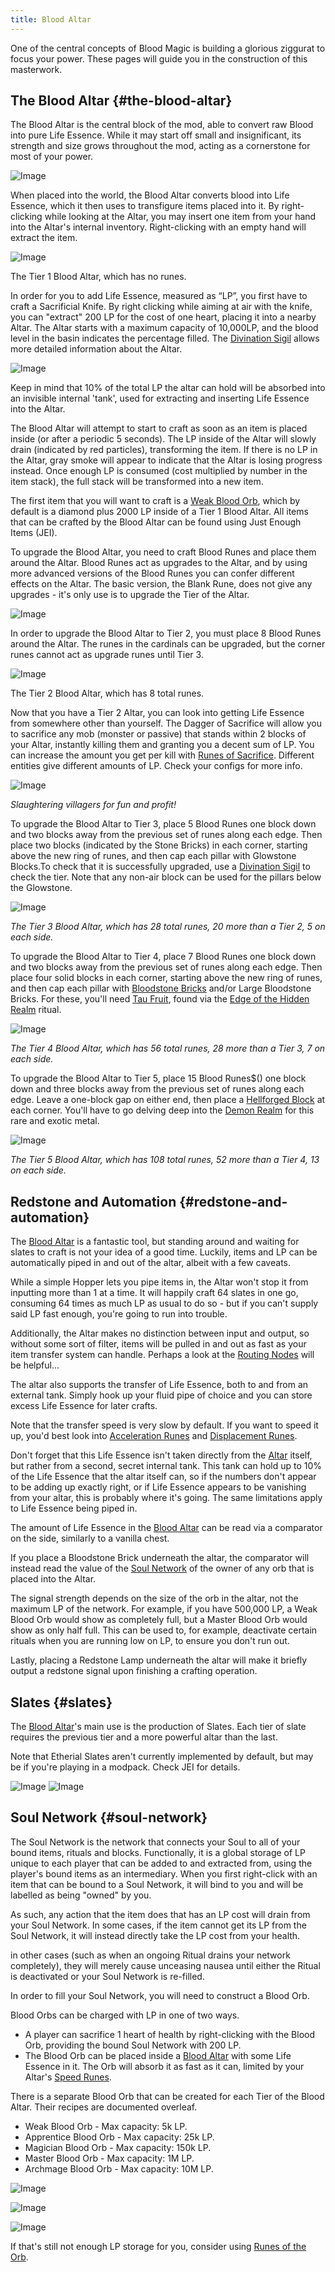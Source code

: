```yaml
---
title: Blood Altar
---
```

One of the central concepts of Blood Magic is building a glorious ziggurat to focus your power. These pages will guide you in the construction of this masterwork.


## The Blood Altar {#the-blood-altar}

The Blood Altar is the central block of the mod, able to convert raw Blood into pure Life Essence. While it may start off small and insignificant, its strength and size grows throughout the mod, acting as a cornerstone for most of your power.

![Image](/img/BloodAltar/1.png)

When placed into the world, the Blood Altar converts blood into Life Essence, which it then uses to transfigure items placed into it. By right-clicking while looking at the Altar, you may insert one item from your hand into the Altar's internal inventory. Right-clicking with an empty hand will extract the item.

![Image](/img/BloodAltar/2.png)

The Tier 1 Blood Altar, which has no runes.

In order for you to add Life Essence, measured as “LP”, you first have to craft a Sacrificial Knife. By right clicking while aiming at air with the knife, you can "extract" 200 LP for the cost of one heart, placing it into a nearby Altar. The Altar starts with a maximum capacity of 10,000LP, and the blood level in the basin indicates the percentage filled. The [Divination Sigil](#divination-sigil) allows more detailed information about the Altar.

![Image](/img/BloodAltar/3.png)

Keep in mind that 10% of the total LP the altar can hold will be absorbed into an invisible internal 'tank', used for extracting and inserting Life Essence into the Altar.

The Blood Altar will attempt to start to craft as soon as an item is placed inside (or after a periodic 5 seconds). The LP inside of the Altar will slowly drain (indicated by red particles), transforming the item. If there is no LP in the Altar, gray smoke will appear to indicate that the Altar is losing progress instead. Once enough LP is consumed (cost multiplied by number in the item stack), the full stack will be transformed into a new item.

The first item that you will want to craft is a [Weak Blood Orb](#soul-network), which by default is a diamond plus 2000 LP inside of a Tier 1 Blood Altar. All items that can be crafted by the Blood Altar can be found using Just Enough Items (JEI).

To upgrade the Blood Altar, you need to craft Blood Runes and place them around the Altar. Blood Runes act as upgrades to the Altar, and by using more advanced versions of the Blood Runes you can confer different effects on the Altar. The basic version, the Blank Rune, does not give any upgrades - it's only use is to upgrade the Tier of the Altar.

![Image](/img/BloodAltar/4.png)

In order to upgrade the Blood Altar to Tier 2, you must place 8 Blood Runes around the Altar. The runes in the cardinals can be upgraded, but the corner runes cannot act as upgrade runes until Tier 3.

![Image](/img/BloodAltar/5.png)

The Tier 2 Blood Altar, which has 8 total runes.

Now that you have a Tier 2 Altar, you can look into getting Life Essence from somewhere other than yourself. The Dagger of Sacrifice will allow you to sacrifice any mob (monster or passive) that stands within 2 blocks of your Altar, instantly killing them and granting you a decent sum of LP. You can increase the amount you get per kill with
[Runes of Sacrifice](#heading=h.qx23oscd0qvm). Different entities give different amounts of LP. Check your configs for more info.

![Image](/img/BloodAltar/6.png)

_Slaughtering villagers for fun and profit!_

To upgrade the Blood Altar to Tier 3, place 5 Blood Runes one block down and two blocks away from the previous set of runes along each edge. Then place two blocks (indicated by the Stone Bricks) in each corner, starting above the new ring of runes, and then cap each pillar with Glowstone Blocks.To check that it is successfully upgraded, use a [Divination Sigil](#divination-sigil) to check the tier. Note that any non-air block can be used for the pillars below the Glowstone.

![Image](/img/BloodAltar/7.png)

_The Tier 3 Blood Altar, which has 28 total runes, 20 more than a Tier 2, 5 on each side._

To upgrade the Blood Altar to Tier 4, place 7 Blood Runes one block down and two blocks away from the previous set of runes along each edge. Then place four solid blocks in each corner, starting above the new ring of runes, and then cap each pillar with [Bloodstone Bricks](#heading=h.z8tusqsvk613) and/or Large Bloodstone Bricks. For these, you'll need [Tau Fruit](#tau-fruit), found via the [Edge of the Hidden Realm](#edge-of-the-hidden-realm) ritual.

![Image](/img/BloodAltar/8.png)

_The Tier 4 Blood Altar, which has 56 total runes, 28 more than a Tier 3, 7 on each side._

To upgrade the Blood Altar to Tier 5, place 15 Blood Runes$() one block down and three blocks away from the previous set of runes along each edge. Leave a one-block gap on either end, then place a [Hellforged Block](#demonite) at each corner. You'll have to go delving deep into the [Demon Realm](#dungeon-delving) for this rare and exotic metal.

![Image](/img/BloodAltar/9.png)

_The Tier 5 Blood Altar, which has 108 total runes, 52 more than a Tier 4, 13 on each side._


## Redstone and Automation {#redstone-and-automation}

The [Blood Altar](#the-blood-altar) is a fantastic tool, but standing around and waiting for slates to craft is not your idea of a good time. Luckily, items and LP can be automatically piped in and out of the altar, albeit with a few caveats.

While a simple Hopper lets you pipe items in, the Altar won't stop it from inputting more than 1 at a time. It will happily craft 64 slates in one go, consuming 64 times as much LP as usual to do so - but if you can't supply said LP fast enough, you're going to run into trouble.

Additionally, the Altar makes no distinction between input and output, so without some sort of filter, items will be pulled in and out as fast as your item transfer system can handle. Perhaps a look at the [Routing Nodes](#routing-nodes) will be helpful...

The altar also supports the transfer of Life Essence, both to and from an external tank. Simply hook up your fluid pipe of choice and you can store excess Life Essence for later crafts.

Note that the transfer speed is very slow by default. If you want to speed it up, you'd best look into [Acceleration Runes](#acceleration-rune) and [Displacement Runes](#displacement-rune).

Don't forget that this Life Essence isn't taken directly from the [Altar](#the-blood-altar) itself, but rather from a second, secret internal tank. This tank can hold up to 10% of the Life Essence that the altar itself can, so if the numbers don't appear to be adding up exactly right, or if Life Essence appears to be vanishing from your altar, this is probably where it's going. The same limitations apply to Life Essence being piped in.

The amount of Life Essence in the [Blood Altar](#the-blood-altar) can be read via a comparator on the side, similarly to a vanilla chest.

If you place a Bloodstone Brick underneath the altar, the comparator will instead read the value of the [Soul Network](#soul-network) of the owner of any orb that is placed into the Altar.

The signal strength depends on the size of the orb in the altar, not the maximum LP of the network. For example, if you have 500,000 LP, a Weak Blood Orb would show as completely full, but a Master Blood Orb would show as only half full. This can be used to, for example, deactivate certain rituals when you are running low on LP, to ensure you don't run out.

Lastly, placing a Redstone Lamp underneath the altar will make it briefly output a redstone signal upon finishing a crafting operation.


## Slates {#slates}

The [Blood Altar](#the-blood-altar)'s main use is the production of Slates. Each tier of slate requires the previous tier and a more powerful altar than the last.

Note that Etherial Slates aren't currently implemented by default, but may be if you're playing in a modpack. Check JEI for details.

![Image](/img/BloodAltar/10.png)
![Image](/img/BloodAltar/11.png)


## Soul Network {#soul-network}

The Soul Network is the network that connects your Soul to all of your bound items, rituals and blocks. Functionally, it is a global storage of LP unique to each player that can be added to and extracted from, using the player's bound items as an intermediary. When you first right-click with an item that can be bound to a Soul Network, it will bind to you and will be labelled as being "owned" by you.

As such, any action that the item does that has an LP cost will drain from your Soul Network. In some cases, if the item cannot get its LP from the Soul Network, it will instead directly take the LP cost from your health.

in other cases (such as when an ongoing Ritual drains your network completely), they will merely cause unceasing nausea until either the Ritual is deactivated or your Soul Network is re-filled.

In order to fill your Soul Network, you will need to construct a Blood Orb.

Blood Orbs can be charged with LP in one of two ways.



* A player can sacrifice 1 heart of health by right-clicking with the Blood Orb, providing the bound Soul Network with 200 LP.
* The Blood Orb can be placed inside a [Blood Altar](#the-blood-altar) with some Life Essence in it. The Orb will absorb it as fast as it can, limited by your Altar's [Speed Runes](#heading=h.frzuf6s8qkh6).

There is a separate Blood Orb that can be created for each Tier of the Blood Altar. Their recipes are documented overleaf.



* Weak Blood Orb - Max capacity: 5k LP.
* Apprentice Blood Orb - Max capacity: 25k LP.
* Magician Blood Orb - Max capacity: 150k LP.
* Master Blood Orb - Max capacity: 1M LP.
* Archmage Blood Orb - Max capacity: 10M LP.

![Image](/img/BloodAltar/12.png)

![Image](/img/BloodAltar/13.png)

![Image](/img/BloodAltar/14.png)

If that's still not enough LP storage for you, consider using [Runes of the Orb](#heading=h.su681twqe7do).
